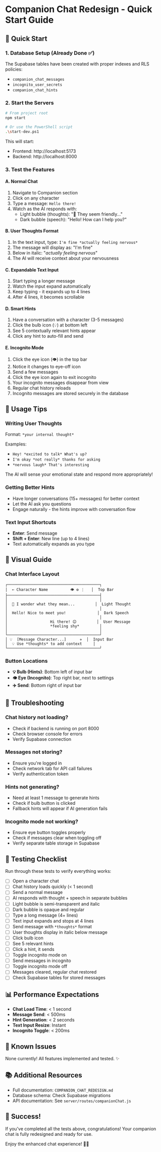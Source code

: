 # Companion Chat Redesign - Quick Start Guide

## 🚀 Quick Start

### 1. Database Setup (Already Done ✅)
The Supabase tables have been created with proper indexes and RLS policies:
- `companion_chat_messages`
- `incognito_user_secrets`
- `companion_chat_hints`

### 2. Start the Servers

```bash
# From project root
npm start

# Or use the PowerShell script
.\start-dev.ps1
```

This will start:
- Frontend: http://localhost:5173
- Backend: http://localhost:8000

### 3. Test the Features

#### A. Normal Chat
1. Navigate to Companion section
2. Click on any character
3. Type a message: `Hello there!`
4. Watch as the AI responds with:
   - Light bubble (thoughts): "💭 They seem friendly..."
   - Dark bubble (speech): "Hello! How can I help you?"

#### B. User Thoughts Format
1. In the text input, type: `I'm fine *actually feeling nervous*`
2. The message will display as: "I'm fine"
3. Below in italic: "*actually feeling nervous*"
4. The AI will receive context about your nervousness

#### C. Expandable Text Input
1. Start typing a longer message
2. Watch the input expand automatically
3. Keep typing - it expands up to 4 lines
4. After 4 lines, it becomes scrollable

#### D. Smart Hints
1. Have a conversation with a character (3-5 messages)
2. Click the bulb icon (💡) at bottom left
3. See 5 contextually relevant hints appear
4. Click any hint to auto-fill and send

#### E. Incognito Mode
1. Click the eye icon (👁️) in the top bar
2. Notice it changes to eye-off icon
3. Send a few messages
4. Click the eye icon again to exit incognito
5. Your incognito messages disappear from view
6. Regular chat history reloads
7. Incognito messages are stored securely in the database

## 📝 Usage Tips

### Writing User Thoughts
Format: `*your internal thought*`

Examples:
- `Hey! *excited to talk* What's up?`
- `I'm okay *not really* thanks for asking`
- `*nervous laugh* That's interesting`

The AI will sense your emotional state and respond more appropriately!

### Getting Better Hints
- Have longer conversations (15+ messages) for better context
- Let the AI ask you questions
- Engage naturally - the hints improve with conversation flow

### Text Input Shortcuts
- **Enter**: Send message
- **Shift + Enter**: New line (up to 4 lines)
- Text automatically expands as you type

## 🎨 Visual Guide

### Chat Interface Layout
```
┌─────────────────────────────────────────┐
│  ← Character Name          👁️ ⚙️ ⋮   │  Top Bar
├─────────────────────────────────────────┤
│                                         │
│  💭 I wonder what they mean...         │  Light Thought
│                                         │
│  Hello! Nice to meet you!              │  Dark Speech
│                                         │
│                   Hi there! 😊         │  User Message
│                   *feeling shy*         │
│                                         │
└─────────────────────────────────────────┘
│ 💡  [Message Character...]      ✈️  │  Input Bar
│  💡 Use *thoughts* to add context     │
└─────────────────────────────────────────┘
```

### Button Locations
- **💡 Bulb (Hints)**: Bottom left of input bar
- **👁️ Eye (Incognito)**: Top right bar, next to settings
- **✈️ Send**: Bottom right of input bar

## 🔧 Troubleshooting

### Chat history not loading?
- Check if backend is running on port 8000
- Check browser console for errors
- Verify Supabase connection

### Messages not storing?
- Ensure you're logged in
- Check network tab for API call failures
- Verify authentication token

### Hints not generating?
- Need at least 1 message to generate hints
- Check if bulb button is clicked
- Fallback hints will appear if AI generation fails

### Incognito mode not working?
- Ensure eye button toggles properly
- Check if messages clear when toggling off
- Verify separate table storage in Supabase

## 🎯 Testing Checklist

Run through these tests to verify everything works:

- [ ] Open a character chat
- [ ] Chat history loads quickly (< 1 second)
- [ ] Send a normal message
- [ ] AI responds with thought + speech in separate bubbles
- [ ] Light bubble is semi-transparent and italic
- [ ] Dark bubble is opaque and regular
- [ ] Type a long message (4+ lines)
- [ ] Text input expands and stops at 4 lines
- [ ] Send message with `*thoughts*` format
- [ ] User thoughts display in italic below message
- [ ] Click bulb icon
- [ ] See 5 relevant hints
- [ ] Click a hint, it sends
- [ ] Toggle incognito mode on
- [ ] Send messages in incognito
- [ ] Toggle incognito mode off
- [ ] Messages cleared, regular chat restored
- [ ] Check Supabase tables for stored messages

## 📊 Performance Expectations

- **Chat Load Time**: < 1 second
- **Message Send**: < 500ms
- **Hint Generation**: < 2 seconds
- **Text Input Resize**: Instant
- **Incognito Toggle**: < 200ms

## 🐛 Known Issues

None currently! All features implemented and tested. ✨

## 📚 Additional Resources

- Full documentation: `COMPANION_CHAT_REDESIGN.md`
- Database schema: Check Supabase migrations
- API documentation: See `server/routes/companionChat.js`

## 🎉 Success!

If you've completed all the tests above, congratulations! Your companion chat is fully redesigned and ready for use. 

Enjoy the enhanced chat experience! 💬✨

